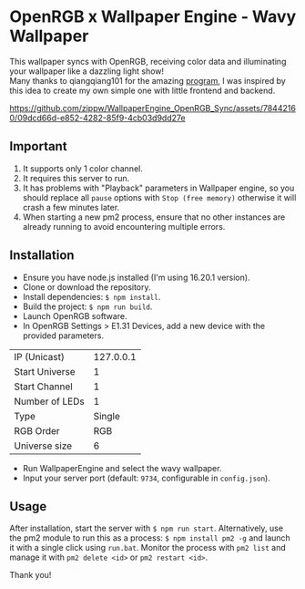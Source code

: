 # OpenRGB x Wallpaper Engine - Wavy Wallpaper

This wallpaper syncs with OpenRGB, receiving color data and illuminating your wallpaper like a dazzling light show!  
Many thanks to qiangqiang101 for the amazing [program](https://github.com/qiangqiang101/OpenRGB-Wallpaper-Engine), I was inspired by this idea to create my own simple one with little frontend and backend.

https://github.com/zippw/WallpaperEngine_OpenRGB_Sync/assets/78442160/09dcd66d-e852-4282-85f9-4cb03d9dd27e

## Important

1. It supports only 1 color channel.
2. It requires this server to run.
3. It has problems with "Playback" parameters in Wallpaper engine, so you should replace all `pause` options with `Stop (free memory)` otherwise it will crash a few minutes later.
4. When starting a new pm2 process, ensure that no other instances are already running to avoid encountering multiple errors.

## Installation

- Ensure you have node.js installed (I'm using 16.20.1 version).
- Clone or download the repository.
- Install dependencies: `$ npm install`.
- Build the project: `$ npm run build`.
- Launch OpenRGB software.
- In OpenRGB Settings > E1.31 Devices, add a new device with the provided parameters.

<table><tbody><tr><td>IP (Unicast)</td><td>127.0.0.1</td></tr><tr><td>Start Universe</td><td>1</td></tr><tr><td>Start Channel</td><td>1</td></tr><tr><td>Number of LEDs</td><td>1</td></tr><tr><td>Type</td><td>Single</td></tr><tr><td>RGB Order</td><td>RGB</td></tr><tr><td>Universe size</td><td>6</td></tr></tbody></table>

- Run WallpaperEngine and select the wavy wallpaper.
- Input your server port (default: `9734`, configurable in `config.json`).

## Usage

After installation, start the server with `$ npm run start`. Alternatively, use the pm2 module to run this as a process: `$ npm install pm2 -g` and launch it with a single click using `run.bat`. Monitor the process with `pm2 list` and manage it with `pm2 delete <id>` or `pm2 restart <id>`.

Thank you!
